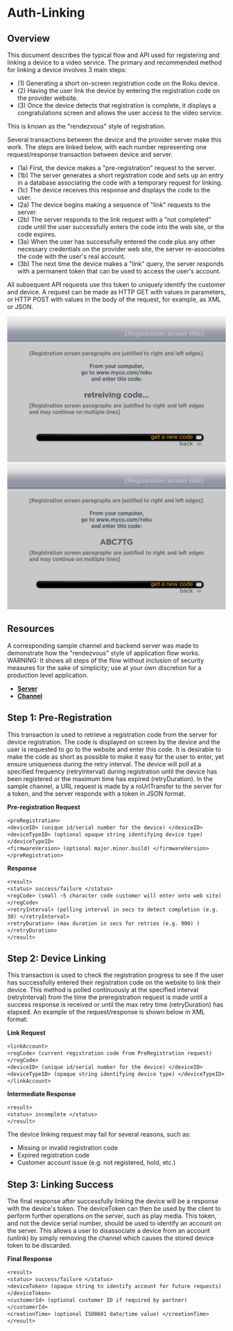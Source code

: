 # Auth-Linking

## Overview

This document describes the typical flow and API used for registering and linking a device to a video service. The primary and recommended method for linking a device involves 3 main steps:

- (1) Generating a short on-screen registration code on the Roku device.
- (2) Having the user link the device by entering the registration code on the provider website.
- (3) Once the device detects that registration is complete, it displays a congratulations screen and allows the user access to the video service.

This is known as the "rendezvous" style of registration.

Several transactions between the device and the provider server make this work.
The steps are linked below, with each number representing one request/response transaction between device and server.

- (1a) First, the device makes a "pre-registration" request to the server.
- (1b) The server generates a short registration code and sets up an entry in a database associating the code with a temporary request for linking.
- (1c) The device receives this response and displays the code to the user.
- (2a) The device begins making a sequence of "link" requests to the server.
- (2b) The server responds to the link request with a "not completed" code until the user successfully enters the code into the web site, or the code expires. 
- (3a) When the user has successfully entered the code plus any other necessary credentials on the provider web site, the server re-associates the code with the user's real account.
- (3b) The next time the device makes a "link" query, the server responds with a permanent token that can be used to access the user's account.

All subsequent API requests use this token to uniquely identify the customer and device. A request can be made as HTTP GET with values in parameters, or HTTP POST with values in the body of the request, for example, as XML or JSON.

![Private channel channel properties screenshot](../../images/cd-regist-screen-1.jpg)
![Private channel channel properties screenshot](../../images/cd-regist-screen-2.jpg)

## Resources

A corresponding sample channel and backend server was made to demonstrate how the "rendezvous" style of application flow works. WARNING: It shows all steps of the flow without inclusion of security measures for the sake of simplicity; use at your own discretion for a production level application.
- [**Server**](https://github.com/rokudev/auth-linking-server)
- [**Channel**](https://github.com/rokudev/auth-linking-channel)

## Step 1: Pre-Registration

This transaction is used to retrieve a registration code from the server for device registration.  The code is displayed on screen by the device and the user is requested to go to the website and enter this code.  It is desirable to make the code as short as possible to make it easy for the user to enter, yet ensure uniqueness during the retry interval.  The device will poll at a specified frequency (retryInterval) during registration until the device has been registered or the maximum time has expired (retryDuration). In the sample channel, a URL request is made by a roUrlTransfer to the server for a token, and the server responds with a token in JSON format.

**Pre-registration Request**

 ```
 <preRegistration>
 <deviceID> (unique id/serial number for the device) </deviceID>
 <deviceTypeID> (optional opaque string identifying device type) </deviceTypeID>
 <firmwareVersion> (optional major.minor.build) </firmwareVersion>
 </preRegistration>
```

**Response**

 ```
 <result>
 <status> success/failure </status>
 <regCode> (small ~5 character code customer will enter onto web site) </regCode>
 <retryInterval> (polling interval in secs to detect completion (e.g. 30) </retryInterval>
 <retryDuration> (max duration in secs for retries (e.g. 900) ) </retryDuration>
 </result>
 ```

## Step 2: Device Linking

This transaction is used to check the registration progress to see if the user has successfully entered their registration code on the website to link their device. This method is polled continuously at the specified interval (retryInterval) from the time the preregistration request is made until a success response is received or until the max retry time (retryDuration) has elapsed. An example of the request/response is shown below in XML format:

**Link Request**

 ```
 <linkAccount>
 <regCode> (current registration code from PreRegistration request) </regCode>
 <deviceID> (unique id/serial number for the device) </deviceID>
 <deviceTypeID> (opaque string identifying device type) </deviceTypeID>
 </linkAccount>
 ```

**Intermediate Response**
 ```
 <result>
 <status> incomplete </status>
 </result>
 ```

 The device linking request may fail for several reasons, such as:

 - Missing or invalid registration code
 - Expired registration code
 - Customer account issue (e.g. not registered, hold, etc.)

## Step 3: Linking Success

The final response after successfully linking the device will be a response with
the device's token. The deviceToken can then be used by the client to perform further
operations on the server, such as play media.  This token, and not the device
serial number, should be used to identify an account on the server.  This allows
a user to disassociate a device from an account (unlink) by simply removing the
channel which causes the stored device token to be discarded.

**Final Response**

 ```
 <result>
 <status> success/failure </status>
 <deviceToken> (opaque string to identify account for future requests) </deviceToken>
 <customerId> (optional customer ID if required by partner) </customerId>
 <creationTime> (optional ISO8601 date/time value) </creationTime>
 </result>
 ```
